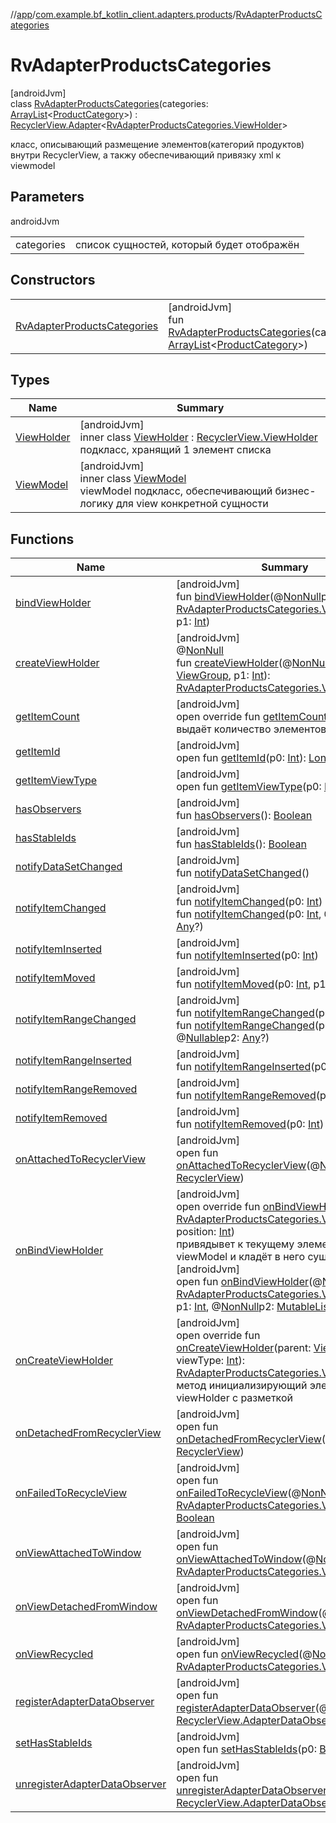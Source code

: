 //[app](../../../index.md)/[com.example.bf_kotlin_client.adapters.products](../index.md)/[RvAdapterProductsCategories](index.md)

# RvAdapterProductsCategories

[androidJvm]\
class [RvAdapterProductsCategories](index.md)(categories: [ArrayList](https://kotlinlang.org/api/latest/jvm/stdlib/kotlin.collections/-array-list/index.html)&lt;[ProductCategory](../../com.example.bf_kotlin_client.dtos.entities/-product-category/index.md)&gt;) : [RecyclerView.Adapter](https://developer.android.com/reference/kotlin/androidx/recyclerview/widget/RecyclerView.Adapter.html)&lt;[RvAdapterProductsCategories.ViewHolder](-view-holder/index.md)&gt; 

класс, описывающий размещение элементов(категорий продуктов) внутри RecyclerView, а такжу обеспечивающий привязку xml к viewmodel

## Parameters

androidJvm

| | |
|---|---|
| categories | список сущностей, который будет отображён |

## Constructors

| | |
|---|---|
| [RvAdapterProductsCategories](-rv-adapter-products-categories.md) | [androidJvm]<br>fun [RvAdapterProductsCategories](-rv-adapter-products-categories.md)(categories: [ArrayList](https://kotlinlang.org/api/latest/jvm/stdlib/kotlin.collections/-array-list/index.html)&lt;[ProductCategory](../../com.example.bf_kotlin_client.dtos.entities/-product-category/index.md)&gt;) |

## Types

| Name | Summary |
|---|---|
| [ViewHolder](-view-holder/index.md) | [androidJvm]<br>inner class [ViewHolder](-view-holder/index.md) : [RecyclerView.ViewHolder](https://developer.android.com/reference/kotlin/androidx/recyclerview/widget/RecyclerView.ViewHolder.html)<br>подкласс, хранящий 1 элемент списка |
| [ViewModel](-view-model/index.md) | [androidJvm]<br>inner class [ViewModel](-view-model/index.md)<br>viewModel подкласс, обеспечивающий бизнес-логику для view конкретной сущности |

## Functions

| Name | Summary |
|---|---|
| [bindViewHolder](index.md#-988688503%2FFunctions%2F-912451524) | [androidJvm]<br>fun [bindViewHolder](index.md#-988688503%2FFunctions%2F-912451524)(@[NonNull](https://developer.android.com/reference/kotlin/androidx/annotation/NonNull.html)p0: [RvAdapterProductsCategories.ViewHolder](-view-holder/index.md), p1: [Int](https://kotlinlang.org/api/latest/jvm/stdlib/kotlin/-int/index.html)) |
| [createViewHolder](../../com.example.bf_kotlin_client.adapters.support/-rv-adapter-support/index.md#1423244545%2FFunctions%2F-912451524) | [androidJvm]<br>@[NonNull](https://developer.android.com/reference/kotlin/androidx/annotation/NonNull.html)<br>fun [createViewHolder](../../com.example.bf_kotlin_client.adapters.support/-rv-adapter-support/index.md#1423244545%2FFunctions%2F-912451524)(@[NonNull](https://developer.android.com/reference/kotlin/androidx/annotation/NonNull.html)p0: [ViewGroup](https://developer.android.com/reference/kotlin/android/view/ViewGroup.html), p1: [Int](https://kotlinlang.org/api/latest/jvm/stdlib/kotlin/-int/index.html)): [RvAdapterProductsCategories.ViewHolder](-view-holder/index.md) |
| [getItemCount](get-item-count.md) | [androidJvm]<br>open override fun [getItemCount](get-item-count.md)(): [Int](https://kotlinlang.org/api/latest/jvm/stdlib/kotlin/-int/index.html)<br> выдаёт количество элементов/сущностей |
| [getItemId](../../com.example.bf_kotlin_client.adapters.support/-rv-adapter-support/index.md#725914875%2FFunctions%2F-912451524) | [androidJvm]<br>open fun [getItemId](../../com.example.bf_kotlin_client.adapters.support/-rv-adapter-support/index.md#725914875%2FFunctions%2F-912451524)(p0: [Int](https://kotlinlang.org/api/latest/jvm/stdlib/kotlin/-int/index.html)): [Long](https://kotlinlang.org/api/latest/jvm/stdlib/kotlin/-long/index.html) |
| [getItemViewType](../../com.example.bf_kotlin_client.adapters.support/-rv-adapter-support/index.md#714126295%2FFunctions%2F-912451524) | [androidJvm]<br>open fun [getItemViewType](../../com.example.bf_kotlin_client.adapters.support/-rv-adapter-support/index.md#714126295%2FFunctions%2F-912451524)(p0: [Int](https://kotlinlang.org/api/latest/jvm/stdlib/kotlin/-int/index.html)): [Int](https://kotlinlang.org/api/latest/jvm/stdlib/kotlin/-int/index.html) |
| [hasObservers](../../com.example.bf_kotlin_client.adapters.support/-rv-adapter-support/index.md#1092162006%2FFunctions%2F-912451524) | [androidJvm]<br>fun [hasObservers](../../com.example.bf_kotlin_client.adapters.support/-rv-adapter-support/index.md#1092162006%2FFunctions%2F-912451524)(): [Boolean](https://kotlinlang.org/api/latest/jvm/stdlib/kotlin/-boolean/index.html) |
| [hasStableIds](../../com.example.bf_kotlin_client.adapters.support/-rv-adapter-support/index.md#16685238%2FFunctions%2F-912451524) | [androidJvm]<br>fun [hasStableIds](../../com.example.bf_kotlin_client.adapters.support/-rv-adapter-support/index.md#16685238%2FFunctions%2F-912451524)(): [Boolean](https://kotlinlang.org/api/latest/jvm/stdlib/kotlin/-boolean/index.html) |
| [notifyDataSetChanged](../../com.example.bf_kotlin_client.adapters.support/-rv-adapter-support/index.md#-1095556076%2FFunctions%2F-912451524) | [androidJvm]<br>fun [notifyDataSetChanged](../../com.example.bf_kotlin_client.adapters.support/-rv-adapter-support/index.md#-1095556076%2FFunctions%2F-912451524)() |
| [notifyItemChanged](../../com.example.bf_kotlin_client.adapters.support/-rv-adapter-support/index.md#-1721030169%2FFunctions%2F-912451524) | [androidJvm]<br>fun [notifyItemChanged](../../com.example.bf_kotlin_client.adapters.support/-rv-adapter-support/index.md#-1721030169%2FFunctions%2F-912451524)(p0: [Int](https://kotlinlang.org/api/latest/jvm/stdlib/kotlin/-int/index.html))<br>fun [notifyItemChanged](../../com.example.bf_kotlin_client.adapters.support/-rv-adapter-support/index.md#748267402%2FFunctions%2F-912451524)(p0: [Int](https://kotlinlang.org/api/latest/jvm/stdlib/kotlin/-int/index.html), @[Nullable](https://developer.android.com/reference/kotlin/androidx/annotation/Nullable.html)p1: [Any](https://kotlinlang.org/api/latest/jvm/stdlib/kotlin/-any/index.html)?) |
| [notifyItemInserted](../../com.example.bf_kotlin_client.adapters.support/-rv-adapter-support/index.md#2137269507%2FFunctions%2F-912451524) | [androidJvm]<br>fun [notifyItemInserted](../../com.example.bf_kotlin_client.adapters.support/-rv-adapter-support/index.md#2137269507%2FFunctions%2F-912451524)(p0: [Int](https://kotlinlang.org/api/latest/jvm/stdlib/kotlin/-int/index.html)) |
| [notifyItemMoved](../../com.example.bf_kotlin_client.adapters.support/-rv-adapter-support/index.md#-1694317867%2FFunctions%2F-912451524) | [androidJvm]<br>fun [notifyItemMoved](../../com.example.bf_kotlin_client.adapters.support/-rv-adapter-support/index.md#-1694317867%2FFunctions%2F-912451524)(p0: [Int](https://kotlinlang.org/api/latest/jvm/stdlib/kotlin/-int/index.html), p1: [Int](https://kotlinlang.org/api/latest/jvm/stdlib/kotlin/-int/index.html)) |
| [notifyItemRangeChanged](../../com.example.bf_kotlin_client.adapters.support/-rv-adapter-support/index.md#1769183193%2FFunctions%2F-912451524) | [androidJvm]<br>fun [notifyItemRangeChanged](../../com.example.bf_kotlin_client.adapters.support/-rv-adapter-support/index.md#1769183193%2FFunctions%2F-912451524)(p0: [Int](https://kotlinlang.org/api/latest/jvm/stdlib/kotlin/-int/index.html), p1: [Int](https://kotlinlang.org/api/latest/jvm/stdlib/kotlin/-int/index.html))<br>fun [notifyItemRangeChanged](../../com.example.bf_kotlin_client.adapters.support/-rv-adapter-support/index.md#1916975740%2FFunctions%2F-912451524)(p0: [Int](https://kotlinlang.org/api/latest/jvm/stdlib/kotlin/-int/index.html), p1: [Int](https://kotlinlang.org/api/latest/jvm/stdlib/kotlin/-int/index.html), @[Nullable](https://developer.android.com/reference/kotlin/androidx/annotation/Nullable.html)p2: [Any](https://kotlinlang.org/api/latest/jvm/stdlib/kotlin/-any/index.html)?) |
| [notifyItemRangeInserted](../../com.example.bf_kotlin_client.adapters.support/-rv-adapter-support/index.md#-2104748521%2FFunctions%2F-912451524) | [androidJvm]<br>fun [notifyItemRangeInserted](../../com.example.bf_kotlin_client.adapters.support/-rv-adapter-support/index.md#-2104748521%2FFunctions%2F-912451524)(p0: [Int](https://kotlinlang.org/api/latest/jvm/stdlib/kotlin/-int/index.html), p1: [Int](https://kotlinlang.org/api/latest/jvm/stdlib/kotlin/-int/index.html)) |
| [notifyItemRangeRemoved](../../com.example.bf_kotlin_client.adapters.support/-rv-adapter-support/index.md#999899269%2FFunctions%2F-912451524) | [androidJvm]<br>fun [notifyItemRangeRemoved](../../com.example.bf_kotlin_client.adapters.support/-rv-adapter-support/index.md#999899269%2FFunctions%2F-912451524)(p0: [Int](https://kotlinlang.org/api/latest/jvm/stdlib/kotlin/-int/index.html), p1: [Int](https://kotlinlang.org/api/latest/jvm/stdlib/kotlin/-int/index.html)) |
| [notifyItemRemoved](../../com.example.bf_kotlin_client.adapters.support/-rv-adapter-support/index.md#-189254469%2FFunctions%2F-912451524) | [androidJvm]<br>fun [notifyItemRemoved](../../com.example.bf_kotlin_client.adapters.support/-rv-adapter-support/index.md#-189254469%2FFunctions%2F-912451524)(p0: [Int](https://kotlinlang.org/api/latest/jvm/stdlib/kotlin/-int/index.html)) |
| [onAttachedToRecyclerView](../../com.example.bf_kotlin_client.adapters.support/-rv-adapter-support/index.md#-1243461790%2FFunctions%2F-912451524) | [androidJvm]<br>open fun [onAttachedToRecyclerView](../../com.example.bf_kotlin_client.adapters.support/-rv-adapter-support/index.md#-1243461790%2FFunctions%2F-912451524)(@[NonNull](https://developer.android.com/reference/kotlin/androidx/annotation/NonNull.html)p0: [RecyclerView](https://developer.android.com/reference/kotlin/androidx/recyclerview/widget/RecyclerView.html)) |
| [onBindViewHolder](on-bind-view-holder.md) | [androidJvm]<br>open override fun [onBindViewHolder](on-bind-view-holder.md)(holder: [RvAdapterProductsCategories.ViewHolder](-view-holder/index.md), position: [Int](https://kotlinlang.org/api/latest/jvm/stdlib/kotlin/-int/index.html))<br> привядывет к текущему элементу viewModel и кладёт в него сущность<br>[androidJvm]<br>open fun [onBindViewHolder](index.md#-1934085292%2FFunctions%2F-912451524)(@[NonNull](https://developer.android.com/reference/kotlin/androidx/annotation/NonNull.html)p0: [RvAdapterProductsCategories.ViewHolder](-view-holder/index.md), p1: [Int](https://kotlinlang.org/api/latest/jvm/stdlib/kotlin/-int/index.html), @[NonNull](https://developer.android.com/reference/kotlin/androidx/annotation/NonNull.html)p2: [MutableList](https://kotlinlang.org/api/latest/jvm/stdlib/kotlin.collections/-mutable-list/index.html)&lt;[Any](https://kotlinlang.org/api/latest/jvm/stdlib/kotlin/-any/index.html)&gt;) |
| [onCreateViewHolder](on-create-view-holder.md) | [androidJvm]<br>open override fun [onCreateViewHolder](on-create-view-holder.md)(parent: [ViewGroup](https://developer.android.com/reference/kotlin/android/view/ViewGroup.html), viewType: [Int](https://kotlinlang.org/api/latest/jvm/stdlib/kotlin/-int/index.html)): [RvAdapterProductsCategories.ViewHolder](-view-holder/index.md)<br> метод инициализирующий элемент и его viewHolder с разметкой |
| [onDetachedFromRecyclerView](../../com.example.bf_kotlin_client.adapters.support/-rv-adapter-support/index.md#-1201433889%2FFunctions%2F-912451524) | [androidJvm]<br>open fun [onDetachedFromRecyclerView](../../com.example.bf_kotlin_client.adapters.support/-rv-adapter-support/index.md#-1201433889%2FFunctions%2F-912451524)(@[NonNull](https://developer.android.com/reference/kotlin/androidx/annotation/NonNull.html)p0: [RecyclerView](https://developer.android.com/reference/kotlin/androidx/recyclerview/widget/RecyclerView.html)) |
| [onFailedToRecycleView](index.md#1738515903%2FFunctions%2F-912451524) | [androidJvm]<br>open fun [onFailedToRecycleView](index.md#1738515903%2FFunctions%2F-912451524)(@[NonNull](https://developer.android.com/reference/kotlin/androidx/annotation/NonNull.html)p0: [RvAdapterProductsCategories.ViewHolder](-view-holder/index.md)): [Boolean](https://kotlinlang.org/api/latest/jvm/stdlib/kotlin/-boolean/index.html) |
| [onViewAttachedToWindow](index.md#-800111335%2FFunctions%2F-912451524) | [androidJvm]<br>open fun [onViewAttachedToWindow](index.md#-800111335%2FFunctions%2F-912451524)(@[NonNull](https://developer.android.com/reference/kotlin/androidx/annotation/NonNull.html)p0: [RvAdapterProductsCategories.ViewHolder](-view-holder/index.md)) |
| [onViewDetachedFromWindow](index.md#-357663338%2FFunctions%2F-912451524) | [androidJvm]<br>open fun [onViewDetachedFromWindow](index.md#-357663338%2FFunctions%2F-912451524)(@[NonNull](https://developer.android.com/reference/kotlin/androidx/annotation/NonNull.html)p0: [RvAdapterProductsCategories.ViewHolder](-view-holder/index.md)) |
| [onViewRecycled](index.md#-898234949%2FFunctions%2F-912451524) | [androidJvm]<br>open fun [onViewRecycled](index.md#-898234949%2FFunctions%2F-912451524)(@[NonNull](https://developer.android.com/reference/kotlin/androidx/annotation/NonNull.html)p0: [RvAdapterProductsCategories.ViewHolder](-view-holder/index.md)) |
| [registerAdapterDataObserver](../../com.example.bf_kotlin_client.adapters.support/-rv-adapter-support/index.md#-149943229%2FFunctions%2F-912451524) | [androidJvm]<br>open fun [registerAdapterDataObserver](../../com.example.bf_kotlin_client.adapters.support/-rv-adapter-support/index.md#-149943229%2FFunctions%2F-912451524)(@[NonNull](https://developer.android.com/reference/kotlin/androidx/annotation/NonNull.html)p0: [RecyclerView.AdapterDataObserver](https://developer.android.com/reference/kotlin/androidx/recyclerview/widget/RecyclerView.AdapterDataObserver.html)) |
| [setHasStableIds](../../com.example.bf_kotlin_client.adapters.support/-rv-adapter-support/index.md#1991189249%2FFunctions%2F-912451524) | [androidJvm]<br>open fun [setHasStableIds](../../com.example.bf_kotlin_client.adapters.support/-rv-adapter-support/index.md#1991189249%2FFunctions%2F-912451524)(p0: [Boolean](https://kotlinlang.org/api/latest/jvm/stdlib/kotlin/-boolean/index.html)) |
| [unregisterAdapterDataObserver](../../com.example.bf_kotlin_client.adapters.support/-rv-adapter-support/index.md#607934410%2FFunctions%2F-912451524) | [androidJvm]<br>open fun [unregisterAdapterDataObserver](../../com.example.bf_kotlin_client.adapters.support/-rv-adapter-support/index.md#607934410%2FFunctions%2F-912451524)(@[NonNull](https://developer.android.com/reference/kotlin/androidx/annotation/NonNull.html)p0: [RecyclerView.AdapterDataObserver](https://developer.android.com/reference/kotlin/androidx/recyclerview/widget/RecyclerView.AdapterDataObserver.html)) |
